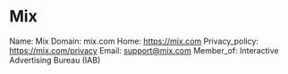 
# Mix

Name: Mix
Domain: mix.com
Home: https://mix.com
Privacy_policy: https://mix.com/privacy
Email: support@mix.com
Member_of: Interactive Advertising Bureau (IAB)

